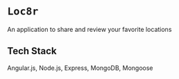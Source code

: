 # `Loc8r`
An application to share and review your favorite locations

## Tech Stack
Angular.js, Node.js, Express, MongoDB, Mongoose
